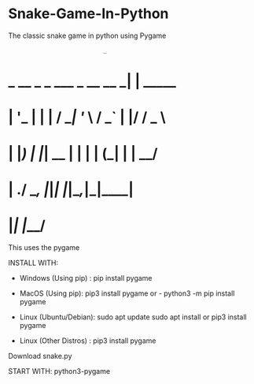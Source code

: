# Snake-Game-In-Python
The classic snake game in python using Pygame

                               _        
#    _ __  _   _ ___ _ __   __ _| | _____ 
#   | '_ \| | | / __| '_ \ / _` | |/ / _ \
#   | |_) | |_| \__ | | | | (_| |   |  __/
#   | .__/ \__, |___|_| |_|\__,_|_|\_\___|
#   |_|    |___/ 

This uses the pygame

INSTALL WITH: 
- Windows (Using pip) : pip install pygame
- MacOS (Using pip): pip3 install pygame
or - python3 -m pip install pygame

- Linux (Ubuntu/Debian): 
sudo apt update
sudo apt install 
or pip3 install pygame

- Linux (Other Distros) : pip3 install pygame


Download snake.py

START WITH:
python3-pygame


